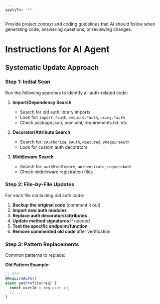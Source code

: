 ```yaml
---
applyTo: '**'
---
```

Provide project context and coding guidelines that AI should follow when generating code, answering questions, or reviewing changes.

# Instructions for AI Agent

## Systematic Update Approach

### Step 1: Initial Scan
Run the following searches to identify all auth-related code:

1. **Import/Dependency Search**
   - Search for old auth library imports
   - Look for: `import.*auth`, `require.*auth`, `using.*auth`
   - Check package.json, pom.xml, requirements.txt, etc.

2. **Decorator/Attribute Search**
   - Search for: `@Authorize`, `@Auth`, `@Secured`, `@RequireAuth`
   - Look for custom auth decorators

3. **Middleware Search**
   - Search for: `authMiddleware`, `authenticate`, `requireAuth`
   - Check middleware registration files

### Step 2: File-by-File Updates

For each file containing old auth code:

1. **Backup the original code** (comment it out)
2. **Import new auth modules**
3. **Replace auth decorators/attributes**
4. **Update method signatures** if needed
5. **Test the specific endpoint/function**
6. **Remove commented old code** after verification

### Step 3: Pattern Replacements

Common patterns to replace:

**Old Pattern Example:**
```javascript
// Old
@RequireAuth()
async getProfile(req) {
  const userId = req.user.id;
  // ...
}